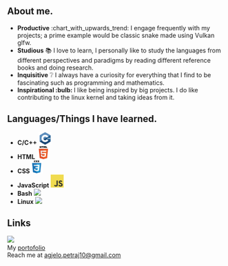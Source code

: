 ## About me.
<ul>
  <li><strong>Productive</strong> :chart_with_upwards_trend: I engage frequently with my projects; a prime example would be classic snake made using Vulkan glfw.</li>
  <li><strong>Studious</strong> 📚 I love to learn, I personally like to study the languages from different perspectives and paradigms by reading different reference books and doing research. </li>
  <li><strong>Inquisitive</strong> ❔ I always have a curiosity for everything that I find to be fascinating such as programming and mathematics.</li>
  <li><strong>Inspirational :bulb: </strong> I like being inspired by big projects. I do like contributing to the linux kernel and taking ideas from it.
 </ul>
 
 
 ## Languages/Things I have learned.
 <ul>
  <li><strong>C/C++</strong> <img height="30px" src="https://raw.githubusercontent.com/github/explore/180320cffc25f4ed1bbdfd33d4db3a66eeeeb358/topics/cpp/cpp.png"></li>
  <li><strong>HTML</strong> <img height="30px" src="https://raw.githubusercontent.com/github/explore/80688e429a7d4ef2fca1e82350fe8e3517d3494d/topics/html/html.png"></li>
  <li><strong>CSS</strong><img height="30px" src="https://raw.githubusercontent.com/github/explore/80688e429a7d4ef2fca1e82350fe8e3517d3494d/topics/css/css.png"></li>
  <li><strong>JavaScript</strong>  <img height="30px" src="https://raw.githubusercontent.com/github/explore/80688e429a7d4ef2fca1e82350fe8e3517d3494d/topics/javascript/javascript.png"></li>
  <li><strong>Bash</strong>  <img height="30px" src="https://www.pngfind.com/pngs/m/261-2614514_bash-logo-shell-script-logo-png-transparent-png.png"></li>
   <li><strong>Linux</strong> <img height="30px" src="https://upload.wikimedia.org/wikipedia/commons/a/af/Tux.png"></li>
 </ul>
 
## Links
   <a href="https://stackoverflow.com/users/17175449/apetrai"><img height="30px" src="https://stackoverflow.design/assets/img/logos/so/logo-stackoverflow.png"></a><br>
   My <a href="https://apetrai.gtihub.io"> portofolio </a><br>
   Reach me at agjelo.petraj10@gmail.com<br>
